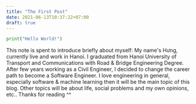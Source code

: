 ```yaml
---
title: "The First Post"
date: 2021-06-13T10:37:22+07:00
draft: true
---
```


```python
print("Hello World!")
```
This note is spent to introduce briefly about myself:
My name's Hưng, currently live and work in Hanoi.
I graduated from Hanoi University of Transport and Communications with Road & Bridge Engineering Degree.
After few years working as a Civil Engineer, I decided to change the career path to become a Software Engineer.
I love engineering in general, especially software & machine learning then it will be the main topic of this blog. Other topics will be about life, social problems and my own opinions, etc..
Thanks for reading ^^
